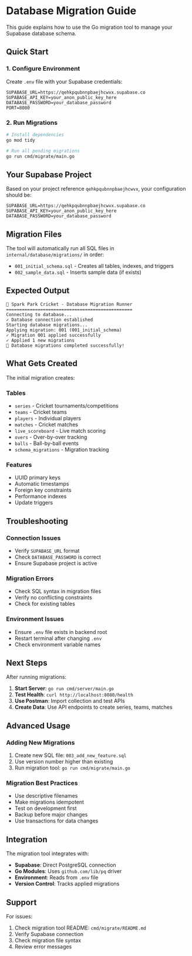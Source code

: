 # Database Migration Guide

This guide explains how to use the Go migration tool to manage your Supabase database schema.

## Quick Start

### 1. Configure Environment
Create `.env` file with your Supabase credentials:
```env
SUPABASE_URL=https://qehkpqubnnpbaejhcwvx.supabase.co
SUPABASE_API_KEY=your_anon_public_key_here
DATABASE_PASSWORD=your_database_password
PORT=8080
```

### 2. Run Migrations
```bash
# Install dependencies
go mod tidy

# Run all pending migrations
go run cmd/migrate/main.go
```

## Your Supabase Project

Based on your project reference `qehkpqubnnpbaejhcwvx`, your configuration should be:

```env
SUPABASE_URL=https://qehkpqubnnpbaejhcwvx.supabase.co
SUPABASE_API_KEY=your_anon_public_key_here
DATABASE_PASSWORD=your_database_password
```

## Migration Files

The tool will automatically run all SQL files in `internal/database/migrations/` in order:

- `001_initial_schema.sql` - Creates all tables, indexes, and triggers
- `002_sample_data.sql` - Inserts sample data (if exists)

## Expected Output

```
🏏 Spark Park Cricket - Database Migration Runner
================================================
Connecting to database...
✓ Database connection established
Starting database migrations...
Applying migration: 001 (001_initial_schema)
✓ Migration 001 applied successfully
✓ Applied 1 new migrations
🎉 Database migrations completed successfully!
```

## What Gets Created

The initial migration creates:

### Tables
- `series` - Cricket tournaments/competitions
- `teams` - Cricket teams
- `players` - Individual players
- `matches` - Cricket matches
- `live_scoreboard` - Live match scoring
- `overs` - Over-by-over tracking
- `balls` - Ball-by-ball events
- `schema_migrations` - Migration tracking

### Features
- UUID primary keys
- Automatic timestamps
- Foreign key constraints
- Performance indexes
- Update triggers

## Troubleshooting

### Connection Issues
- Verify `SUPABASE_URL` format
- Check `DATABASE_PASSWORD` is correct
- Ensure Supabase project is active

### Migration Errors
- Check SQL syntax in migration files
- Verify no conflicting constraints
- Check for existing tables

### Environment Issues
- Ensure `.env` file exists in backend root
- Restart terminal after changing `.env`
- Check environment variable names

## Next Steps

After running migrations:

1. **Start Server**: `go run cmd/server/main.go`
2. **Test Health**: `curl http://localhost:8080/health`
3. **Use Postman**: Import collection and test APIs
4. **Create Data**: Use API endpoints to create series, teams, matches

## Advanced Usage

### Adding New Migrations

1. Create new SQL file: `003_add_new_feature.sql`
2. Use version number higher than existing
3. Run migration tool: `go run cmd/migrate/main.go`

### Migration Best Practices

- Use descriptive filenames
- Make migrations idempotent
- Test on development first
- Backup before major changes
- Use transactions for data changes

## Integration

The migration tool integrates with:
- **Supabase**: Direct PostgreSQL connection
- **Go Modules**: Uses `github.com/lib/pq` driver
- **Environment**: Reads from `.env` file
- **Version Control**: Tracks applied migrations

## Support

For issues:
1. Check migration tool README: `cmd/migrate/README.md`
2. Verify Supabase connection
3. Check migration file syntax
4. Review error messages
